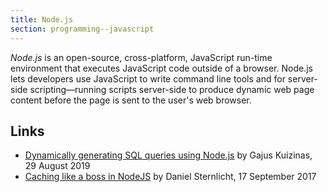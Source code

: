 ```yaml
---
title: Node.js
section: programming--javascript
---
```


<dfn>Node.js</dfn> is an open-source, cross-platform, JavaScript run-time environment that executes JavaScript code outside of a browser. Node.js lets developers use JavaScript to write command line tools and for server-side scripting—running scripts server-side to produce dynamic web page content before the page is sent to the user's web browser.

## Links

-   [Dynamically generating SQL queries using Node.js](https://dev.to/gajus/dynamically-generating-sql-queries-using-node-js-2c1g) by Gajus Kuizinas, 29 August 2019
-   [Caching like a boss in NodeJS](https://medium.com/@danielsternlicht/caching-like-a-boss-in-nodejs-9bccbbc71b9b) by Daniel Sternlicht, 17 September 2017
